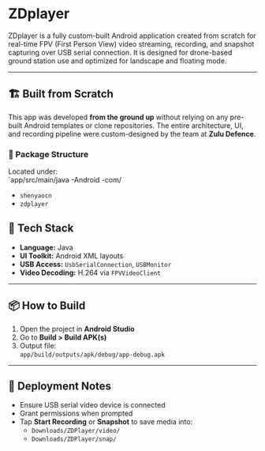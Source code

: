 # ZDplayer

ZDplayer is a fully custom-built Android application created from scratch for real-time FPV (First Person View) video streaming, recording, and snapshot capturing over USB serial connection. It is designed for drone-based ground station use and optimized for landscape and floating mode.

---

## 🏗️ Built from Scratch

This app was developed **from the ground up** without relying on any pre-built Android templates or clone repositories. The entire architecture, UI, and recording pipeline were custom-designed by the team at **Zulu Defence**.

### 📁 Package Structure

Located under:  
`app/src/main/java
-Android
-com/
  - `shenyaocn` 
  - `zdplayer`


## 🧰 Tech Stack

- **Language:** Java
- **UI Toolkit:** Android XML layouts
- **USB Access:** `UsbSerialConnection`, `USBMonitor`
- **Video Decoding:** H.264 via `FPVVideoClient`


---

## 📦 How to Build

1. Open the project in **Android Studio**
2. Go to **Build > Build APK(s)**
3. Output file:  
   `app/build/outputs/apk/debug/app-debug.apk`

---

## 🏁 Deployment Notes

- Ensure USB serial video device is connected
- Grant permissions when prompted
- Tap **Start Recording** or **Snapshot** to save media into:
  - `Downloads/ZDPlayer/video/`
  - `Downloads/ZDPlayer/snap/`

